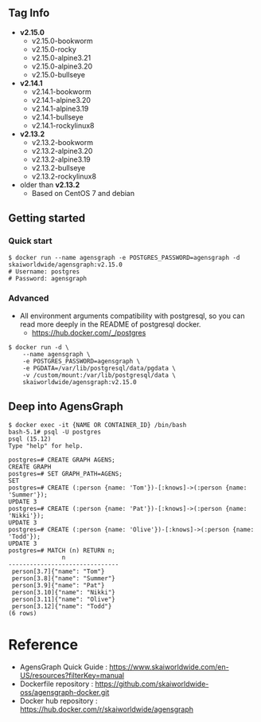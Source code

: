 ## Tag Info
* **v2.15.0**
  * v2.15.0-bookworm
  * v2.15.0-rocky
  * v2.15.0-alpine3.21
  * v2.15.0-alpine3.20
  * v2.15.0-bullseye
* **v2.14.1**
  * v2.14.1-bookworm
  * v2.14.1-alpine3.20
  * v2.14.1-alpine3.19
  * v2.14.1-bullseye
  * v2.14.1-rockylinux8
* **v2.13.2**
  * v2.13.2-bookworm
  * v2.13.2-alpine3.20
  * v2.13.2-alpine3.19
  * v2.13.2-bullseye
  * v2.13.2-rockylinux8
* older than **v2.13.2**
  * Based on CentOS 7 and debian

## Getting started

### Quick start

```shell
$ docker run --name agensgraph -e POSTGRES_PASSWORD=agensgraph -d skaiworldwide/agensgraph:v2.15.0
# Username: postgres
# Password: agensgraph
```

### Advanced

- All environment arguments compatibility with postgresql, so you can read more deeply in the README of postgresql docker.
    - https://hub.docker.com/_/postgres

```shell
$ docker run -d \
    --name agensgraph \
    -e POSTGRES_PASSWORD=agensgraph \
    -e PGDATA=/var/lib/postgresql/data/pgdata \
    -v /custom/mount:/var/lib/postgresql/data \
    skaiworldwide/agensgraph:v2.15.0
```

## Deep into AgensGraph

```shell
$ docker exec -it {NAME OR CONTAINER_ID} /bin/bash
bash-5.1# psql -U postgres
psql (15.12)
Type "help" for help.

postgres=# CREATE GRAPH AGENS;
CREATE GRAPH
postgres=# SET GRAPH_PATH=AGENS;
SET
postgres=# CREATE (:person {name: 'Tom'})-[:knows]->(:person {name: 'Summer'});
UPDATE 3
postgres=# CREATE (:person {name: 'Pat'})-[:knows]->(:person {name: 'Nikki'});
UPDATE 3
postgres=# CREATE (:person {name: 'Olive'})-[:knows]->(:person {name: 'Todd'});
UPDATE 3
postgres=# MATCH (n) RETURN n;
               n               
-------------------------------
 person[3.7]{"name": "Tom"}
 person[3.8]{"name": "Summer"}
 person[3.9]{"name": "Pat"}
 person[3.10]{"name": "Nikki"}
 person[3.11]{"name": "Olive"}
 person[3.12]{"name": "Todd"}
(6 rows)
```

# Reference
* AgensGraph Quick Guide : https://www.skaiworldwide.com/en-US/resources?filterKey=manual
* Dockerfile repository : https://github.com/skaiworldwide-oss/agensgraph-docker.git
* Docker hub repository : https://hub.docker.com/r/skaiworldwide/agensgraph

